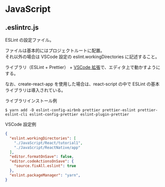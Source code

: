 # JavaScript
## .eslintrc.js
ESLint の設定ファイル。

ファイルは基本的にはプロジェクトルートに配置。  
それ以外の場合は VSCode 設定の eslint.workingDirectories に記述すること。

ライブラリ（ESLint + Prettier） + [VSCode 拡張](https://marketplace.visualstudio.com/items?itemName=dbaeumer.vscode-eslint)で、エディタ上で動かすようにする。

なお、create-react-app を使用した場合は、react-script の中で ESLint の基本ライブラリは導入されている。

ライブラリインストール例
```
$ yarn add -D eslint-config-airbnb prettier prettier-eslint prettier-eslint-cli eslint-config-prettier eslint-plugin-prettier
```

VSCode 設定例
```json
{
  "eslint.workingDirectories": [
    "./JavaScript/React/tutorial1",
    "./JavaScript/ReactNative/app"
  ],
  "editor.formatOnSave": false,
  "editor.codeActionsOnSave": {
    "source.fixAll.eslint": true
  },
  "eslint.packageManager": "yarn",
}
```
